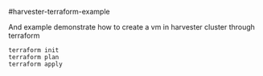 #harvester-terraform-example

And example demonstrate how to create a vm in harvester cluster through terraform

```
terraform init
terraform plan
terraform apply
```
